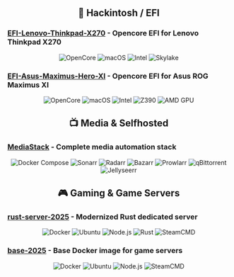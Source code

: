 <div align="center">

## 🍎 Hackintosh / EFI

</div>

### [EFI-Lenovo-Thinkpad-X270](https://github.com/AngelMartinezDevops/EFI-Lenovo-Thinkpad-X270) - Opencore EFI for Lenovo Thinkpad X270

<div align="center">

![OpenCore](https://img.shields.io/badge/OpenCore-1.0.0-blue)
![macOS](https://img.shields.io/badge/macOS-Ventura-brightgreen?logo=apple)
![Intel](https://img.shields.io/badge/Intel_i5--6300U-0071C5?style=flat&logo=intel&logoColor=white)
![Skylake](https://img.shields.io/badge/Skylake-6th_Gen-0071C5?style=flat)

</div>

### [EFI-Asus-Maximus-Hero-XI](https://github.com/AngelMartinezDevops/EFI-Asus-Maximus-Hero-XI) - Opencore EFI for Asus ROG Maximus XI

<div align="center">

![OpenCore](https://img.shields.io/badge/OpenCore-1.0.0-blue)
![macOS](https://img.shields.io/badge/macOS-Ventura-brightgreen?logo=apple)
![Intel](https://img.shields.io/badge/Intel_i9--9900K-0071C5?style=flat&logo=intel&logoColor=white)
![Z390](https://img.shields.io/badge/Z390-Coffee_Lake-0071C5?style=flat)
![AMD GPU](https://img.shields.io/badge/AMD_GPU-Radeon-ED1C24?style=flat&logo=amd&logoColor=white)

</div>

<div align="center">

## 📺 Media & Selfhosted

</div>

### [MediaStack](https://github.com/AngelMartinezDevops/MediaStack) - Complete media automation stack

<div align="center">

![Docker Compose](https://img.shields.io/badge/Docker_Compose-2496ED?style=flat&logo=docker&logoColor=white)
![Sonarr](https://img.shields.io/badge/Sonarr-35C5F4?style=flat)
![Radarr](https://img.shields.io/badge/Radarr-FFC230?style=flat)
![Bazarr](https://img.shields.io/badge/Bazarr-7B68EE?style=flat)
![Prowlarr](https://img.shields.io/badge/Prowlarr-FF6347?style=flat)
![qBittorrent](https://img.shields.io/badge/qBittorrent-3BB9FF?style=flat)
![Jellyseerr](https://img.shields.io/badge/Jellyseerr-A020F0?style=flat)

</div>

<div align="center">

## 🎮 Gaming & Game Servers

</div>

### [rust-server-2025](https://github.com/AngelMartinezDevops/rust-server-2025) - Modernized Rust dedicated server

<div align="center">

![Docker](https://img.shields.io/badge/Docker-2496ED?style=flat&logo=docker&logoColor=white)
![Ubuntu](https://img.shields.io/badge/Ubuntu_22.04-E95420?style=flat&logo=ubuntu&logoColor=white)
![Node.js](https://img.shields.io/badge/Node.js_20-339933?style=flat&logo=nodedotjs&logoColor=white)
![Rust](https://img.shields.io/badge/Rust-000000?style=flat&logo=rust&logoColor=white)
![SteamCMD](https://img.shields.io/badge/SteamCMD-000000?style=flat&logo=steam&logoColor=white)

</div>

### [base-2025](https://github.com/AngelMartinezDevops/base-2025) - Base Docker image for game servers

<div align="center">

![Docker](https://img.shields.io/badge/Docker-2496ED?style=flat&logo=docker&logoColor=white)
![Ubuntu](https://img.shields.io/badge/Ubuntu_22.04-E95420?style=flat&logo=ubuntu&logoColor=white)
![Node.js](https://img.shields.io/badge/Node.js_20-339933?style=flat&logo=nodedotjs&logoColor=white)
![SteamCMD](https://img.shields.io/badge/SteamCMD-000000?style=flat&logo=steam&logoColor=white)

</div>

